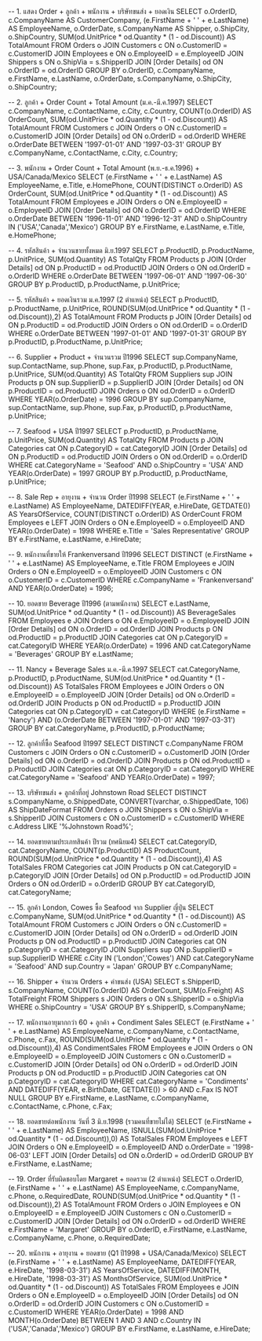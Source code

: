 -- 1. แสดง Order + ลูกค้า + พนักงาน + บริษัทขนส่ง + ยอดเงิน
SELECT 
    o.OrderID,
    c.CompanyName AS CustomerCompany,
    (e.FirstName + ' ' + e.LastName) AS EmployeeName,
    o.OrderDate,
    s.CompanyName AS Shipper,
    o.ShipCity,
    o.ShipCountry,
    SUM(od.UnitPrice * od.Quantity * (1 - od.Discount)) AS TotalAmount
FROM Orders o
JOIN Customers c ON o.CustomerID = c.CustomerID
JOIN Employees e ON o.EmployeeID = e.EmployeeID
JOIN Shippers s ON o.ShipVia = s.ShipperID
JOIN [Order Details] od ON o.OrderID = od.OrderID
GROUP BY o.OrderID, c.CompanyName, e.FirstName, e.LastName, 
         o.OrderDate, s.CompanyName, o.ShipCity, o.ShipCountry;

-- 2. ลูกค้า + Order Count + Total Amount (ม.ค.-มี.ค.1997)
SELECT 
    c.CompanyName,
    c.ContactName,
    c.City,
    c.Country,
    COUNT(o.OrderID) AS OrderCount,
    SUM(od.UnitPrice * od.Quantity * (1 - od.Discount)) AS TotalAmount
FROM Customers c
JOIN Orders o ON c.CustomerID = o.CustomerID
JOIN [Order Details] od ON o.OrderID = od.OrderID
WHERE o.OrderDate BETWEEN '1997-01-01' AND '1997-03-31'
GROUP BY c.CompanyName, c.ContactName, c.City, c.Country;

-- 3. พนักงาน + Order Count + Total Amount (พ.ย.-ธ.ค.1996) + USA/Canada/Mexico
SELECT 
    (e.FirstName + ' ' + e.LastName) AS EmployeeName,
    e.Title,
    e.HomePhone,
    COUNT(DISTINCT o.OrderID) AS OrderCount,
    SUM(od.UnitPrice * od.Quantity * (1 - od.Discount)) AS TotalAmount
FROM Employees e
JOIN Orders o ON e.EmployeeID = o.EmployeeID
JOIN [Order Details] od ON o.OrderID = od.OrderID
WHERE o.OrderDate BETWEEN '1996-11-01' AND '1996-12-31'
  AND o.ShipCountry IN ('USA','Canada','Mexico')
GROUP BY e.FirstName, e.LastName, e.Title, e.HomePhone;

-- 4. รหัสสินค้า + จำนวนขายทั้งหมด มิ.ย.1997
SELECT 
    p.ProductID,
    p.ProductName,
    p.UnitPrice,
    SUM(od.Quantity) AS TotalQty
FROM Products p
JOIN [Order Details] od ON p.ProductID = od.ProductID
JOIN Orders o ON od.OrderID = o.OrderID
WHERE o.OrderDate BETWEEN '1997-06-01' AND '1997-06-30'
GROUP BY p.ProductID, p.ProductName, p.UnitPrice;

-- 5. รหัสสินค้า + ยอดเงินรวม ม.ค.1997 (2 ตำแหน่ง)
SELECT 
    p.ProductID,
    p.ProductName,
    p.UnitPrice,
    ROUND(SUM(od.UnitPrice * od.Quantity * (1 - od.Discount)),2) AS TotalAmount
FROM Products p
JOIN [Order Details] od ON p.ProductID = od.ProductID
JOIN Orders o ON od.OrderID = o.OrderID
WHERE o.OrderDate BETWEEN '1997-01-01' AND '1997-01-31'
GROUP BY p.ProductID, p.ProductName, p.UnitPrice;

-- 6. Supplier + Product + จำนวนรวม ปี1996
SELECT 
    sup.CompanyName,
    sup.ContactName,
    sup.Phone,
    sup.Fax,
    p.ProductID,
    p.ProductName,
    p.UnitPrice,
    SUM(od.Quantity) AS TotalQty
FROM Suppliers sup
JOIN Products p ON sup.SupplierID = p.SupplierID
JOIN [Order Details] od ON p.ProductID = od.ProductID
JOIN Orders o ON od.OrderID = o.OrderID
WHERE YEAR(o.OrderDate) = 1996
GROUP BY sup.CompanyName, sup.ContactName, sup.Phone, sup.Fax,
         p.ProductID, p.ProductName, p.UnitPrice;

-- 7. Seafood + USA ปี1997
SELECT 
    p.ProductID,
    p.ProductName,
    p.UnitPrice,
    SUM(od.Quantity) AS TotalQty
FROM Products p
JOIN Categories cat ON p.CategoryID = cat.CategoryID
JOIN [Order Details] od ON p.ProductID = od.ProductID
JOIN Orders o ON od.OrderID = o.OrderID
WHERE cat.CategoryName = 'Seafood'
  AND o.ShipCountry = 'USA'
  AND YEAR(o.OrderDate) = 1997
GROUP BY p.ProductID, p.ProductName, p.UnitPrice;

-- 8. Sale Rep + อายุงาน + จำนวน Order ปี1998
SELECT 
    (e.FirstName + ' ' + e.LastName) AS EmployeeName,
    DATEDIFF(YEAR, e.HireDate, GETDATE()) AS YearsOfService,
    COUNT(DISTINCT o.OrderID) AS OrderCount
FROM Employees e
LEFT JOIN Orders o ON e.EmployeeID = o.EmployeeID AND YEAR(o.OrderDate) = 1998
WHERE e.Title = 'Sales Representative'
GROUP BY e.FirstName, e.LastName, e.HireDate;

-- 9. พนักงานที่ขายให้ Frankenversand ปี1996
SELECT DISTINCT 
    (e.FirstName + ' ' + e.LastName) AS EmployeeName,
    e.Title
FROM Employees e
JOIN Orders o ON e.EmployeeID = o.EmployeeID
JOIN Customers c ON o.CustomerID = c.CustomerID
WHERE c.CompanyName = 'Frankenversand'
  AND YEAR(o.OrderDate) = 1996;

-- 10. ยอดขาย Beverage ปี1996 (ตามพนักงาน)
SELECT 
    e.LastName,
    SUM(od.UnitPrice * od.Quantity * (1 - od.Discount)) AS BeverageSales
FROM Employees e
JOIN Orders o ON e.EmployeeID = o.EmployeeID
JOIN [Order Details] od ON o.OrderID = od.OrderID
JOIN Products p ON od.ProductID = p.ProductID
JOIN Categories cat ON p.CategoryID = cat.CategoryID
WHERE YEAR(o.OrderDate) = 1996
  AND cat.CategoryName = 'Beverages'
GROUP BY e.LastName;

-- 11. Nancy + Beverage Sales ม.ค.-มี.ค.1997
SELECT 
    cat.CategoryName,
    p.ProductID,
    p.ProductName,
    SUM(od.UnitPrice * od.Quantity * (1 - od.Discount)) AS TotalSales
FROM Employees e
JOIN Orders o ON e.EmployeeID = o.EmployeeID
JOIN [Order Details] od ON o.OrderID = od.OrderID
JOIN Products p ON od.ProductID = p.ProductID
JOIN Categories cat ON p.CategoryID = cat.CategoryID
WHERE (e.FirstName = 'Nancy')
  AND (o.OrderDate BETWEEN '1997-01-01' AND '1997-03-31')
GROUP BY cat.CategoryName, p.ProductID, p.ProductName;

-- 12. ลูกค้าที่ซื้อ Seafood ปี1997
SELECT DISTINCT 
    c.CompanyName
FROM Customers c
JOIN Orders o ON c.CustomerID = o.CustomerID
JOIN [Order Details] od ON o.OrderID = od.OrderID
JOIN Products p ON od.ProductID = p.ProductID
JOIN Categories cat ON p.CategoryID = cat.CategoryID
WHERE cat.CategoryName = 'Seafood'
  AND YEAR(o.OrderDate) = 1997;

-- 13. บริษัทขนส่ง + ลูกค้าที่อยู่ Johnstown Road
SELECT DISTINCT 
    s.CompanyName,
    o.ShippedDate,
    CONVERT(varchar, o.ShippedDate, 106) AS ShipDateFormat
FROM Orders o
JOIN Shippers s ON o.ShipVia = s.ShipperID
JOIN Customers c ON o.CustomerID = c.CustomerID
WHERE c.Address LIKE '%Johnstown Road%';

-- 14. ยอดขายตามประเภทสินค้า ปีรวม (ทศนิยม4)
SELECT 
    cat.CategoryID,
    cat.CategoryName,
    COUNT(p.ProductID) AS ProductCount,
    ROUND(SUM(od.UnitPrice * od.Quantity * (1 - od.Discount)),4) AS TotalSales
FROM Categories cat
JOIN Products p ON cat.CategoryID = p.CategoryID
JOIN [Order Details] od ON p.ProductID = od.ProductID
JOIN Orders o ON od.OrderID = o.OrderID
GROUP BY cat.CategoryID, cat.CategoryName;

-- 15. ลูกค้า London, Cowes ซื้อ Seafood จาก Supplier ญี่ปุ่น
SELECT 
    c.CompanyName,
    SUM(od.UnitPrice * od.Quantity * (1 - od.Discount)) AS TotalAmount
FROM Customers c
JOIN Orders o ON c.CustomerID = c.CustomerID
JOIN [Order Details] od ON o.OrderID = od.OrderID
JOIN Products p ON od.ProductID = p.ProductID
JOIN Categories cat ON p.CategoryID = cat.CategoryID
JOIN Suppliers sup ON p.SupplierID = sup.SupplierID
WHERE c.City IN ('London','Cowes')
  AND cat.CategoryName = 'Seafood'
  AND sup.Country = 'Japan'
GROUP BY c.CompanyName;

-- 16. Shipper + จำนวน Orders + ค่าขนส่ง (USA)
SELECT 
    s.ShipperID,
    s.CompanyName,
    COUNT(o.OrderID) AS OrderCount,
    SUM(o.Freight) AS TotalFreight
FROM Shippers s
JOIN Orders o ON s.ShipperID = o.ShipVia
WHERE o.ShipCountry = 'USA'
GROUP BY s.ShipperID, s.CompanyName;

-- 17. พนักงานอายุมากกว่า 60 + ลูกค้า + Condiment Sales
SELECT 
    (e.FirstName + ' ' + e.LastName) AS EmployeeName,
    c.CompanyName,
    c.ContactName,
    c.Phone,
    c.Fax,
    ROUND(SUM(od.UnitPrice * od.Quantity * (1 - od.Discount)),4) AS CondimentSales
FROM Employees e
JOIN Orders o ON e.EmployeeID = o.EmployeeID
JOIN Customers c ON o.CustomerID = c.CustomerID
JOIN [Order Details] od ON o.OrderID = od.OrderID
JOIN Products p ON od.ProductID = p.ProductID
JOIN Categories cat ON p.CategoryID = cat.CategoryID
WHERE cat.CategoryName = 'Condiments'
  AND DATEDIFF(YEAR, e.BirthDate, GETDATE()) > 60
  AND c.Fax IS NOT NULL
GROUP BY e.FirstName, e.LastName, c.CompanyName, c.ContactName, c.Phone, c.Fax;

-- 18. ยอดขายต่อพนักงาน วันที่ 3 มิ.ย.1998 (รวมคนที่ขายไม่ได้)
SELECT 
    (e.FirstName + ' ' + e.LastName) AS EmployeeName,
    ISNULL(SUM(od.UnitPrice * od.Quantity * (1 - od.Discount)),0) AS TotalSales
FROM Employees e
LEFT JOIN Orders o ON e.EmployeeID = o.EmployeeID AND o.OrderDate = '1998-06-03'
LEFT JOIN [Order Details] od ON o.OrderID = od.OrderID
GROUP BY e.FirstName, e.LastName;

-- 19. Order ที่รับผิดชอบโดย Margaret + ยอดรวม (2 ตำแหน่ง)
SELECT 
    o.OrderID,
    (e.FirstName + ' ' + e.LastName) AS EmployeeName,
    c.CompanyName,
    c.Phone,
    o.RequiredDate,
    ROUND(SUM(od.UnitPrice * od.Quantity * (1 - od.Discount)),2) AS TotalAmount
FROM Orders o
JOIN Employees e ON o.EmployeeID = e.EmployeeID
JOIN Customers c ON o.CustomerID = c.CustomerID
JOIN [Order Details] od ON o.OrderID = od.OrderID
WHERE e.FirstName = 'Margaret'
GROUP BY o.OrderID, e.FirstName, e.LastName, c.CompanyName, c.Phone, o.RequiredDate;

-- 20. พนักงาน + อายุงาน + ยอดขาย (Q1 ปี1998 + USA/Canada/Mexico)
SELECT 
    (e.FirstName + ' ' + e.LastName) AS EmployeeName,
    DATEDIFF(YEAR, e.HireDate, '1998-03-31') AS YearsOfService,
    DATEDIFF(MONTH, e.HireDate, '1998-03-31') AS MonthsOfService,
    SUM(od.UnitPrice * od.Quantity * (1 - od.Discount)) AS TotalSales
FROM Employees e
JOIN Orders o ON e.EmployeeID = o.EmployeeID
JOIN [Order Details] od ON o.OrderID = od.OrderID
JOIN Customers c ON o.CustomerID = c.CustomerID
WHERE YEAR(o.OrderDate) = 1998
  AND MONTH(o.OrderDate) BETWEEN 1 AND 3
  AND c.Country IN ('USA','Canada','Mexico')
GROUP BY e.FirstName, e.LastName, e.HireDate;
